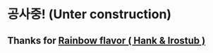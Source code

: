 # 공사중! (Unter construction)

## Thanks for [Rainbow flavor ( Hank & Irostub )](https://github.com/rainbow-flavor/roxy-blog)